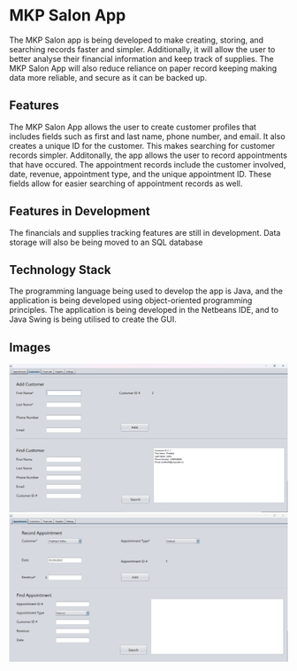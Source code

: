 # MKP Salon App
The MKP Salon app is being developed to make creating, storing, and searching records faster and simpler. Additionally, it will allow the user to better analyse their financial information and keep track of supplies. The MKP Salon App will also reduce reliance on paper record keeping
making data more reliable, and secure as it can be backed up.

## Features
The MKP Salon App allows the user to create customer profiles that includes fields such as first and last name, phone number, and email. It also creates a unique ID for the customer. This makes searching for customer records simpler. Additonally, the app allows the user to record
appointments that have occured. The appointment records include the customer involved, date, revenue, appointment type, and the unique appointment ID. These fields allow for easier searching of appointment records as well.

## Features in Development
The financials and supplies tracking features are still in development. Data storage will also be being moved to an SQL database

## Technology Stack
The programming language being used to develop the app is Java, and the application is being developed using object-oriented programming principles. The application is being developed in the Netbeans IDE, and to Java Swing is being utilised to create the GUI.

## Images
![My Image](customer.png)
![My Image](appointment.png)

